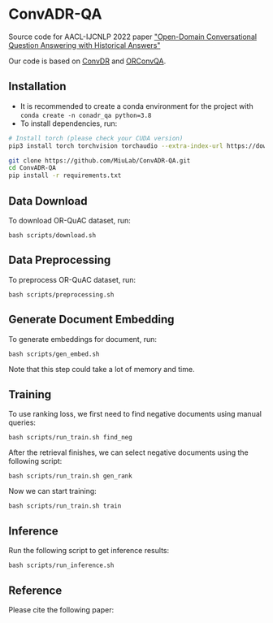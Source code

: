 # ConvADR-QA

Source code for AACL-IJCNLP 2022 paper ["Open-Domain Conversational Question Answering with Historical Answers"](https://arxiv.org/abs/2211.09401)

Our code is based on [ConvDR](https://github.com/thunlp/ConvDR) and [ORConvQA](https://github.com/prdwb/orconvqa-release).

## Installation
* It is recommended to create a conda environment for the project with `conda create -n conadr_qa python=3.8`
* To install dependencies, run:
```bash
# Install torch (please check your CUDA version)
pip3 install torch torchvision torchaudio --extra-index-url https://download.pytorch.org/whl/cu102

git clone https://github.com/MiuLab/ConvADR-QA.git
cd ConvADR-QA 
pip install -r requirements.txt
```

## Data Download
To download OR-QuAC dataset, run:
```
bash scripts/download.sh
```

## Data Preprocessing
To preprocess OR-QuAC dataset, run:
```
bash scripts/preprocessing.sh
```
## Generate Document Embedding
To generate embeddings for document, run:
```
bash scripts/gen_embed.sh
```
Note that this step could take a lot of memory and time.
## Training
To use ranking loss, we first need to find negative documents using manual queries:
```
bash scripts/run_train.sh find_neg
```
After the retrieval finishes, we can select negative documents using the following script:
```
bash scripts/run_train.sh gen_rank
```
Now we can start training:
```
bash scripts/run_train.sh train
```
## Inference
Run the following script to get inference results:
```
bash scripts/run_inference.sh
```
## Reference
Please cite the following paper:
```

```
